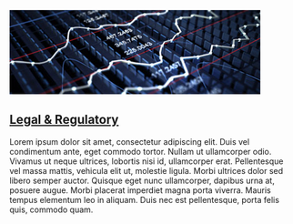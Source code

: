 [![Alt text](/ui/assets/images/about/media.jpg)](#)

## [Legal & Regulatory](#)

Lorem ipsum dolor sit amet, consectetur adipiscing elit. Duis vel condimentum ante, eget commodo tortor. Nullam ut ullamcorper odio. Vivamus ut neque ultrices, lobortis nisi id, ullamcorper erat. Pellentesque vel massa mattis, vehicula elit ut, molestie ligula. Morbi ultrices dolor sed libero semper auctor. Quisque eget nunc ullamcorper, dapibus urna at, posuere augue. Morbi placerat imperdiet magna porta viverra. Mauris tempus elementum leo in aliquam. Duis nec est pellentesque, porta felis quis, commodo quam.